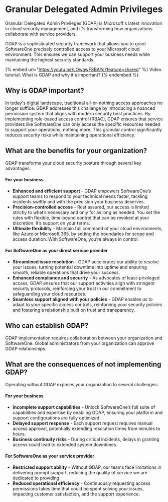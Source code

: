 # Granular Delegated Admin Privileges

Granular Delegated Admin Privileges (GDAP) is Microsoft's latest innovation in cloud security management, and it's transforming how organizations collaborate with service providers.&#x20;

GDAP is a sophisticated security framework that allows you to grant SoftwareOne precisely controlled access to your Microsoft cloud environment. This ensures we can support your business needs while maintaining the highest security standards.&#x20;

{% embed url="https://youtu.be/LOwawF8BAYc?feature=shared" %}
Video tutorial: What is GDAP and why it's important?
{% endembed %}

## Why is GDAP important? <a href="#why-is-gdap-important" id="why-is-gdap-important"></a>

In today's digital landscape, traditional all-or-nothing access approaches no longer suffice. GDAP addresses this challenge by introducing a nuanced permission system that aligns with modern security best practices. By implementing role-based access control (RBAC), GDAP ensures that service providers like SoftwareOne can only access the specific resources needed to support your operations, nothing more. This granular control significantly reduces security risks while maintaining operational efficiency.

## What are the benefits for your organization? <a href="#benefits-for-your-organization" id="benefits-for-your-organization"></a>

GDAP transforms your cloud security posture through several key advantages:

#### For your business <a href="#for-your-business" id="for-your-business"></a>

* **Enhanced and efficient support** - GDAP empowers SoftwareOne’s support teams to respond to your technical needs faster, tackling incidents swiftly and with the precision your business deserves.
* **Precision-controlled access** - Rest assured, our access is limited strictly to what’s necessary and only for as long as needed. You set the rules with flexible, time-bound control that can be revoked at your discretion. It’s support on your terms.
* **Ultimate flexibility** - Maintain full command of your cloud environments, like Azure or Microsoft 365, by setting the boundaries for scope and access duration. With SoftwareOne, you’re always in control.

#### For SoftwareOne as your direct service provider <a href="#for-softwareone-as-your-service-provider" id="for-softwareone-as-your-service-provider"></a>

* **Streamlined issue resolution** - GDAP accelerates our ability to resolve your issues, turning potential downtime into uptime and ensuring smooth, reliable operations that drive your success.
* **Enhanced compliance and security** - As advocates of least-privileged access, GDAP ensures that our support activities align with stringent security protocols, reinforcing your trust in our commitment to safeguarding your cloud resources.
* **Seamless support aligned with your policies** - GDAP enables us to adapt to your specific access controls, reinforcing your security policies and fostering a relationship built on trust and transparency.

## Who can establish GDAP? <a href="#who-can-establish-gdap" id="who-can-establish-gdap"></a>

GDAP implementation requires collaboration between your organization and SoftwareOne. Global administrators from your organization can approve GDAP relationships.

## What are the consequences of not implementing GDAP? <a href="#what-are-consequences-of-not-implementing-gdap" id="what-are-consequences-of-not-implementing-gdap"></a>

Operating without GDAP exposes your organization to several challenges:

#### For your business <a href="#for-your-business" id="for-your-business"></a>

* **Incomplete support capabilities** - Unlock SoftwareOne’s full suite of capabilities and expertise by enabling GDAP, ensuring your platform and support configurations are fully optimized.
* **Delayed support response** - Each support request requires manual access approval, potentially extending resolution times from minutes to hours.
* **Business continuity risks** - During critical incidents, delays in granting access could lead to extended system downtimes.

#### For SoftwareOne as your service provider <a href="#for-softwareone-as-your-service-provider-.1" id="for-softwareone-as-your-service-provider-.1"></a>

* **Restricted support ability** - Without GDAP, our teams face limitations in delivering prompt support, reducing the quality of service we are dedicated to providing.
* **Reduced operational efficiency** - Continuously requesting access permissions takes time that could be spent solving your issues, impacting customer satisfaction, and the support experience.
